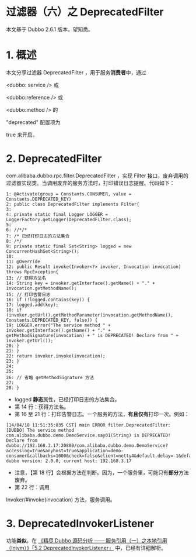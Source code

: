 # 过滤器（六）之 DeprecatedFilter

本文基于 Dubbo 2.6.1 版本，望知悉。

# 1. 概述

本文分享过滤器 DeprecatedFilter ，用于服务**消费者**中，通过

<dubbo: service />
或

<dubbo:reference />
或

<dubbo:method />
的

"deprecated"
配置项为

true
来开启。

# 2. DeprecatedFilter

com.alibaba.dubbo.rpc.filter.DeprecatedFilter
，实现 Filter 接口，废弃调用的过滤器实现类。当调用废弃的服务方法时，打印错误日志提醒。代码如下：
```
1: @Activate(group = Constants.CONSUMER, value = Constants.DEPRECATED_KEY)
2: public class DeprecatedFilter implements Filter{
3:
4: private static final Logger LOGGER = LoggerFactory.getLogger(DeprecatedFilter.class);
5:
6: //*/*
7: /* 已经打印日志的方法集合
8: /*/
9: private static final Set<String> logged = new ConcurrentHashSet<String>();
10:
11: @Override
12: public Result invoke(Invoker<?> invoker, Invocation invocation) throws RpcException{
13: // 获得方法名
14: String key = invoker.getInterface().getName() + "." + invocation.getMethodName();
15: // 打印告警日志
16: if (!logged.contains(key)) {
17: logged.add(key);
18: if (invoker.getUrl().getMethodParameter(invocation.getMethodName(), Constants.DEPRECATED_KEY, false)) {
19: LOGGER.error("The service method " + invoker.getInterface().getName() + "." + getMethodSignature(invocation) + " is DEPRECATED! Declare from " + invoker.getUrl());
20: }
21: }
22: return invoker.invoke(invocation);
23: }
24:
25:
26: // 省略 getMethodSignature 方法
27:
28: }
```

* logged
**静态**属性，已经打印日志的方法集合。
* 第 14 行：获得方法名。
* 第 16 至 21 行：打印告警日志。一个服务的方法，**有且仅有**打印一次。例如：
```
[14/04/18 11:51:35:035 CST] main ERROR filter.DeprecatedFilter: [DUBBO] The service method com.alibaba.dubbo.demo.DemoService.say01(String) is DEPRECATED! Declare from dubbo://192.168.3.17:20880/com.alibaba.dubbo.demo.DemoService?accesslog=true&anyhost=true&application=demo-consumer&callbacks=1000&check=false&client=netty4&default.delay=-1&default.retries=0&delay=-1&deprecated=false&dubbo=2.0.0&generic=false&interface=com.alibaba.dubbo.demo.DemoService&methods=sayHello,callbackParam,say03,say04,say01,bye,say02&payload=1000&pid=16820&qos.port=33333&register.ip=192.168.3.17&remote.timestamp=1523720843597&say01.deprecated=true&sayHello.async=true&server=netty4&service.filter=demo&side=consumer&timeout=100000&timestamp=1523721049491, dubbo version: 2.0.0, current host: 192.168.3.17
```

* 注意，【第 18 行】会根据方法在判断。因为，一个服务里，可能只有**部分**方法废弃。
* 第 22 行：调用

Invoker/#invoke(invocation)
方法，服务调用。

# 3. DeprecatedInvokerListener

功能**类似**，在 [《精尽 Dubbo 源码分析 —— 服务引用（一）之本地引用（Injvm）》「5.2 DeprecatedInvokerListener」](http://svip.iocoder.cn/Dubbo/reference-refer-local/?self) 中，已经有详细解析。